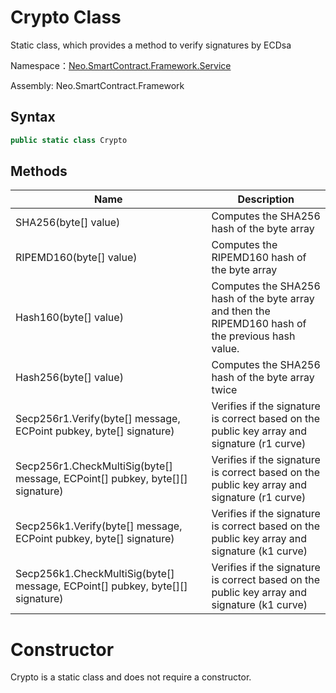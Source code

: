 # Crypto Class

Static class, which provides a method to verify signatures by ECDsa

Namespace：[Neo.SmartContract.Framework.Service](../Neo.SmartContract.Framework.Service.md)

Assembly: Neo.SmartContract.Framework

## Syntax

```c#
public static class Crypto
```

## Methods

| Name                                   | Description   |
| ---------------------------------------- | --------------- |
| SHA256(byte[] value) | Computes the SHA256 hash of the byte array |
| RIPEMD160(byte[] value) | Computes the RIPEMD160 hash of the byte array |
| Hash160(byte[] value) | Computes the SHA256 hash of the byte array and then the RIPEMD160 hash of the previous hash value. |
| Hash256(byte[] value) | Computes the SHA256 hash of the byte array twice             |
| Secp256r1.Verify(byte[] message, ECPoint pubkey, byte[] signature) | Verifies if the signature is correct based on the public key array and signature (r1 curve) |
| Secp256r1.CheckMultiSig(byte[] message, ECPoint[] pubkey, byte[][] signature) | Verifies if the signature is correct based on the public key array and signature (r1 curve) |
| Secp256k1.Verify(byte[] message, ECPoint pubkey, byte[] signature) | Verifies if the signature is correct based on the public key array and signature (k1 curve) |
| Secp256k1.CheckMultiSig(byte[] message, ECPoint[] pubkey, byte[][] signature) | Verifies if the signature is correct based on the public key array and signature (k1 curve) |

# Constructor

Crypto is a static class and does not require a constructor.